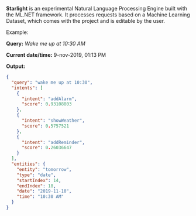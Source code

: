 **Starlight** is an experimental Natural Language Processing Engine built with the ML.NET framework. It processes requests based on a Machine Learning Dataset, which comes with the project and is editable by the user.



Example:

**Query:** *Wake me up at 10:30 AM* 

**Current date/time:** 9-nov-2019, 01:13 PM

**Output:**

```json
{
  "query": "wake me up at 10:30",
  "intents": [
    {
      "intent": "addAlarm",
      "score": 0.93108803
    },
    {
      "intent": "showWeather",
      "score": 0.5757521
    },
    {
      "intent": "addReminder",
      "score": 0.26036647
    }
  ],
  "entities": {
    "entity": "tomorrow",
    "type": "date",
    "startIndex": 14,
    "endIndex": 18,
    "date": "2019-11-10",
    "time": "10:30 AM"
  }
}
```

